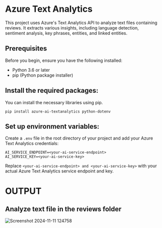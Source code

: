 # Azure Text Analytics

This project uses Azure's Text Analytics API to analyze text files containing reviews. It extracts various insights, including language detection, sentiment analysis, key phrases, entities, and linked entities.

## Prerequisites

Before you begin, ensure you have the following installed:

- Python 3.6 or later
- pip (Python package installer)


## Install the required packages:

You can install the necessary libraries using pip.
```
pip install azure-ai-textanalytics python-dotenv
```


## Set up environment variables:

Create a `.env` file in the root directory of your project and add your Azure Text Analytics credentials:

```
AI_SERVICE_ENDPOINT=<your-ai-service-endpoint>
AI_SERVICE_KEY=<your-ai-service-key>
```

Replace `<your-ai-service-endpoint> and <your-ai-service-key>` with your actual Azure Text Analytics service endpoint and key.


# OUTPUT

## Analyze text file in the reviews folder

![Screenshot 2024-11-11 124758](https://github.com/user-attachments/assets/56ee367c-e345-4c26-be91-a3fbd28d4ec8)
